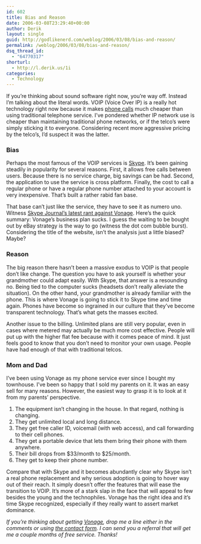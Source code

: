 ```yaml
---
id: 602
title: Bias and Reason
date: 2006-03-08T23:29:40+00:00
author: Derik
layout: single
guid: http://godlikenerd.com/weblog/2006/03/08/bias-and-reason/
permalink: /weblog/2006/03/08/bias-and-reason/
dsq_thread_id:
  - "64770317"
shorturl:
  - http://l.derik.us/1i
categories:
  - Technology
---
```

If you&#8217;re thinking about sound software right now, you&#8217;re way off. Instead I&#8217;m talking about the literal words. VOIP (Voice Over IP) is a really hot technology right now because it makes [phone calls](http://www.trycards.com/) much cheaper than using traditional telephone service. I&#8217;ve pondered whether IP network use is cheaper than maintaining traditional phone networks, or if the telco&#8217;s were simply sticking it to everyone. Considering recent more aggressive pricing by the telco&#8217;s, I&#8217;d suspect it was the latter.

### Bias

Perhaps the most famous of the VOIP services is [Skype](http://www.skype.com). It&#8217;s been gaining steadily in popularity for several reasons. First, it allows free calls between users. Because there is no service charge, big savings can be had. Second, the application to use the service is cross platform. Finally, the cost to call a regular phone or have a regular phone number attached to your account is very inexpensive. That&#8217;s built a rather rabid fan base.

That base can&#8217;t just like the service, they have to see it as numero uno. Witness [Skype Journal&#8217;s latest rant against Vonage](http://www.skypejournal.com/blog/archives/2006/02/vonage_isnt_paying_off_1.php). Here&#8217;s the quick summary: Vonage&#8217;s business plan sucks. I guess the waiting to be bought out by eBay strategy is the way to go (witness the dot com bubble burst). Considering the title of the website, isn&#8217;t the analysis just a little biased? Maybe?

### Reason

The big reason there hasn&#8217;t been a massive exodus to VOIP is that people don&#8217;t like change. The question you have to ask yourself is whether your grandmother could adapt easily. With Skype, that answer is a resounding no. Being tied to the computer sucks (headsets don&#8217;t really alleviate the situation). On the other hand, your grandmother is already familiar with the phone. This is where Vonage is going to stick it to Skype time and time again. Phones have become so ingrained in our culture that they&#8217;ve become transparent technology. That&#8217;s what gets the masses excited.

Another issue to the billing. Unlimited plans are still very popular, even in cases where metered may actually be much more cost effective. People will put up with the higher flat fee because with it comes peace of mind. It just feels good to know that you don&#8217;t need to monitor your own usage. People have had enough of that with traditional telcos.

### Mom and Dad

I&#8217;ve been using Vonage as my phone service ever since I bought my townhouse. I&#8217;ve been so happy that I sold my parents on it. It was an easy sell for many reasons. However, the easiest way to grasp it is to look at it from my parents&#8217; perspective.

  1. The equipment isn&#8217;t changing in the house. In that regard, nothing is changing.
  2. They get unlimited local and long distance.
  3. They get free caller ID, voicemail (with web access), and call forwarding to their cell phones.
  4. They get a portable device that lets them bring their phone with them anywhere.
  5. Their bill drops from $33/month to $25/month.
  6. They get to keep their phone number.

Compare that with Skype and it becomes abundantly clear why Skype isn&#8217;t a real phone replacement and why serious adoption is going to hover way out of their reach. It simply doesn&#8217;t offer the features that will ease the transition to VOIP. It&#8217;s more of a stark slap in the face that will appeal to few besides the young and the technophiles. Vonage has the right idea and it&#8217;s time Skype recognized, especially if they really want to assert market dominance.

_If you&#8217;re thinking about getting [Vonage](http://www.vonage.com), drop me a line either in the comments or using [the contact form](/contact/). I can send you a referral that will get me a couple months of free service. Thanks!_
